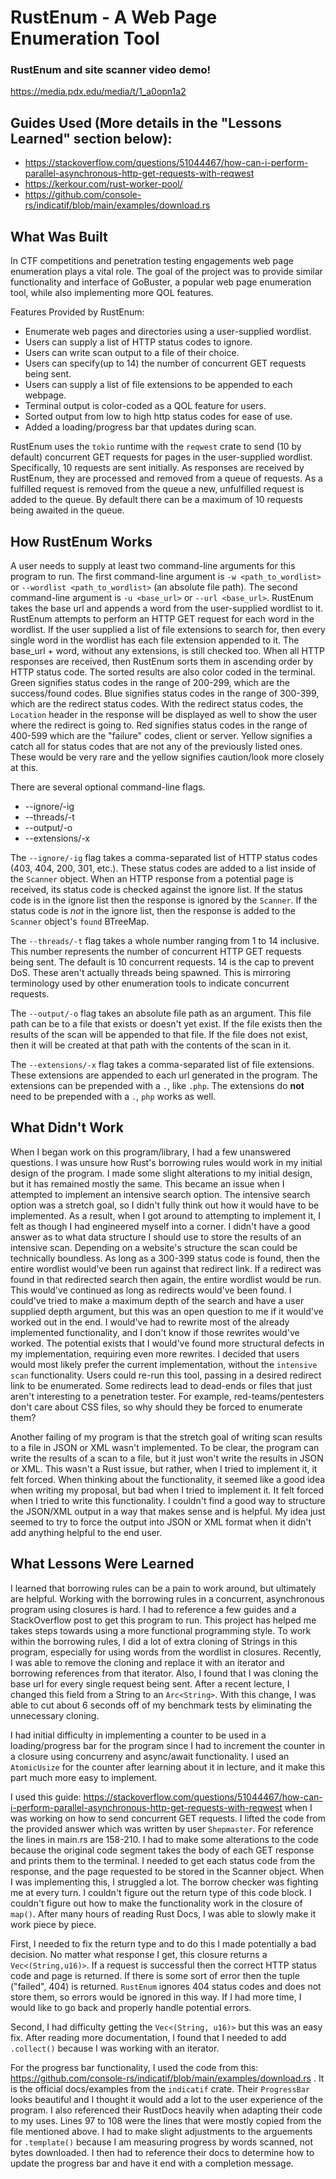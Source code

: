 # RustEnum - A Web Page Enumeration Tool

### RustEnum and site scanner video demo!
https://media.pdx.edu/media/t/1_a0opn1a2

## Guides Used (More details in the "Lessons Learned" section below):
* https://stackoverflow.com/questions/51044467/how-can-i-perform-parallel-asynchronous-http-get-requests-with-reqwest
* https://kerkour.com/rust-worker-pool/
* https://github.com/console-rs/indicatif/blob/main/examples/download.rs

## What Was Built
In CTF competitions and penetration testing engagements web page enumeration plays a vital role. The goal of the project was to provide similar functionality and interface of GoBuster, a popular web page enumeration tool, while also implementing more QOL features.

Features Provided by RustEnum:
* Enumerate web pages and directories using a user-supplied wordlist.
* Users can supply a list of HTTP status codes to ignore.
* Users can write scan output to a file of their choice.
* Users can specify(up to 14) the number of concurrent GET requests being sent.
* Users can supply a list of file extensions to be appended to each webpage.
* Terminal output is color-coded as a QOL feature for users. 
* Sorted output from low to high http status codes for ease of use.
* Added a loading/progress bar that updates during scan.

RustEnum uses the `tokio` runtime with the `reqwest` crate to send (10 by default) concurrent GET requests for pages in the user-supplied wordlist. Specifically, 10 requests are sent initially. As responses are received by RustEnum, they are processed and removed from a queue of requests. As a fulfilled request is removed from the queue a new, unfulfilled request is added to the queue. By default there can be a maximum of 10 requests being awaited in the queue.

## How RustEnum Works
A user needs to supply at least two command-line arguments for this program to run. The first command-line argument is `-w <path_to_wordlist>` or `--wordlist <path_to_wordlist>` (an absolute file path). The second command-line argument is `-u <base_url>` or `--url <base_url>`. RustEnum takes the base url and appends a word from the user-supplied wordlist to it. RustEnum attempts to perform an HTTP GET request for each word in the wordlist. If the user supplied a list of file extensions to search for, then every single word in the wordlist has each file extension appended to it. The base_url + word, without any extensions, is still checked too. When all HTTP responses are received, then RustEnum sorts them in ascending order by HTTP status code. The sorted results are also color coded in the terminal. Green signifies status codes in the range of 200-299, which are the success/found codes. Blue signifies status codes in the range of 300-399, which are the redirect status codes. With the redirect status codes, the `Location` header in the response will be displayed as well to show the user where the redirect is going to. Red signifies status codes in the range of 400-599 which are the "failure" codes, client or server. Yellow signifies a catch all for status codes that are not any of the previously listed ones. These would be very rare and the yellow signifies caution/look more closely at this.

There are several optional command-line flags.

* --ignore/-ig
* --threads/-t
* --output/-o
* --extensions/-x

The `--ignore/-ig` flag takes a comma-separated list of HTTP status codes (403, 404, 200, 301, etc.). These status codes are added to a list inside of the `Scanner` object. When an HTTP response from a potential page is received, its status code is checked against the ignore list. If the status code is in the ignore list then the response is ignored by the `Scanner`. If the status code is *not* in the ignore list, then the response is added to the `Scanner` object's `found` BTreeMap.

The `--threads/-t` flag takes a whole number ranging from 1 to 14 inclusive. This number represents the number of concurrent HTTP GET requests being sent. The default is 10 concurrent requests. 14 is the cap to prevent DoS. These aren't actually threads being spawned. This is mirroring terminology used by other enumeration tools to indicate concurrent requests.

The `--output/-o` flag takes an absolute file path as an argument. This file path can be to a file that exists or doesn't yet exist. If the file exists then the results of the scan will be appended to that file. If the file does not exist, then it will be created at that path with the contents of the scan in it. 

The `--extensions/-x` flag takes a comma-separated list of file extensions. These extensions are appended to each url generated in the program. The extensions can be prepended with a `.`, like `.php`. The extensions do **not** need to be prepended with a `.`, `php` works as well. 


## What Didn't Work
When I began work on this program/library, I had a few unanswered questions. I was unsure how Rust's borrowing rules would work in my initial design of the program. I made some slight alterations to my initial design, but it has remained mostly the same. This became an issue when I attempted to implement an intensive search option. The intensive search option was a stretch goal, so I didn't fully think out how it would have to be implemented. As a result, when I got around to attempting to implement it, I felt as though I had engineered myself into a corner. I didn't have a good answer as to what data structure I should use to store the results of an intensive scan. Depending on a website's structure the scan could be technically boundless. As long as a 300-399 status code is found, then the entire wordlist would've been run against that redirect link. If a redirect was found in that redirected search then again, the entire wordlist would be run. This would've continued as long as redirects would've been found. I could've tried to make a maximum depth of the search and have a user supplied depth argument, but this was an open question to me if it would've worked out in the end. I would've had to rewrite most of the already implemented functionality, and I don't know if those rewrites would've worked. The potential exists that I would've found more structural defects in my implementation, requiring even more rewrites. I decided that users would most likely prefer the current implementation, without the `intensive scan` functionality. Users could re-run this tool, passing in a desired redirect link to be enumerated. Some redirects lead to dead-ends or files that just aren't interesting to a penetration tester. For example, red-teams/pentesters don't care about CSS files, so why should they be forced to enumerate them?

Another failing of my program is that the stretch goal of writing scan results to a file in JSON or XML wasn't implemented. To be clear, the program can write the results of a scan to a file, but it just won't write the results in JSON or XML. This wasn't a Rust issue, but rather, when I tried to implement it, it felt forced. When thinking about the functionality, it seemed like a good idea when writing my proposal, but bad when I tried to implement it. It felt forced when I tried to write this functionality. I couldn't find a good way to structure the JSON/XML output in a way that makes sense and is helpful. My idea just seemed to try to force the output into JSON or XML format when it didn't add anything helpful to the end user. 


## What Lessons Were Learned

I learned that borrowing rules can be a pain to work around, but ultimately are helpful. Working with the borrowing rules in a concurrent, asynchronous program using closures is hard. I had to reference a few guides and a StackOverflow post to get this program to run. This project has helped me takes steps towards using a more functional programming style. To work within the borrowing rules, I did a lot of extra cloning of Strings in this program, especially for using words from the wordlist in closures. Recently, I was able to remove the cloning and replace it with an iterator and borrowing references from that iterator. Also, I found that I was cloning the base url for every single request being sent. After a recent lecture, I changed this field from a String to an `Arc<String>`. With this change, I was able to cut about 6 seconds off of my benchmark tests by eliminating the unnecessary cloning.

I had initial difficulty in implementing a counter to be used in a loading/progress bar for the program since I had to increment the counter in a closure using concurreny and async/await functionality. I used an `AtomicUsize` for the counter after learning about it in lecture, and it make this part much more easy to implement. 

I used this guide: https://stackoverflow.com/questions/51044467/how-can-i-perform-parallel-asynchronous-http-get-requests-with-reqwest when I was working on how to send concurrent GET requests. I lifted the code from the provided answer which was written by user `Shepmaster`. For reference the lines in main.rs are 158-210. I had to make some alterations to the code because the original code segment takes the body of each GET response and prints them to the terminal. I needed to get each status code from the response, and the page requested to be stored in the Scanner object. When I was implementing this, I struggled a lot. The borrow checker was fighting me at every turn. I couldn't figure out the return type of this code block. I couldn't figure out how to make the functionality work in the closure of `map()`. After many hours of reading Rust Docs, I was able to slowly make it work piece by piece. 

First, I needed to fix the return type and to do this I made potentially a bad decision. No matter what response I get, this closure returns a `Vec<(String,u16)>`. If a request is successful then the correct HTTP status code and page is returned. If there is some sort of error then the tuple ("failed", 404) is returned. `RustEnum` ignores 404 status codes and does not store them, so errors would be ignored in this way. If I had more time, I would like to go back and properly handle potential errors. 

Second, I had difficulty getting the `Vec<(String, u16)>` but this was an easy fix. After reading more documentation, I found that I needed to add `.collect()` because I was working with an iterator. 

For the progress bar functionality, I used the code from this: https://github.com/console-rs/indicatif/blob/main/examples/download.rs . It is the official docs/examples from the `indicatif` crate. Their `ProgressBar` looks beautiful and I thought it would add a lot to the user experience of the program. I also referenced their RustDocs heavily when adapting their code to my uses. Lines 97 to 108 were the lines that were mostly copied from the file mentioned above. I had to make slight adjustments to the arguements for `.template()` because I am measuring progress by words scanned, not bytes downloaded. I then had to reference their docs to determine how to update the progress bar and have it end with a completion message.